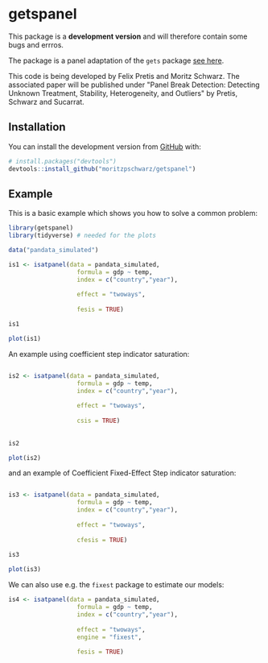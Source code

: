 
<!-- README.md is generated from README.Rmd. Please edit that file -->

# getspanel

<!-- badges: start -->

<!-- badges: end -->

This package is a **development version** and will therefore contain some bugs and errros. 

The package is a panel adaptation of the `gets` package [see here](https://cran.r-project.org/web/packages/gets/index.html).

This code is being developed by Felix Pretis and Moritz Schwarz. The associated paper will be published under "Panel Break Detection: Detecting Unknown Treatment, Stability, Heterogeneity, and Outliers" by Pretis, Schwarz and Sucarrat. 

## Installation
<!--
You can install the released version of getspanel from
[CRAN](https://CRAN.R-project.org) with:

``` r
install.packages("getspanel")
```
 -->
You can install the development version from [GitHub](https://github.com/) with:

``` r
# install.packages("devtools")
devtools::install_github("moritzpschwarz/getspanel")
```

## Example

This is a basic example which shows you how to solve a common problem:

``` r
library(getspanel)
library(tidyverse) # needed for the plots

data("pandata_simulated")

is1 <- isatpanel(data = pandata_simulated,
                   formula = gdp ~ temp, 
                   index = c("country","year"),
                   
                   effect = "twoways",
                   
                   fesis = TRUE)

is1

plot(is1)

```
An example using coefficient step indicator saturation: 

``` r

is2 <- isatpanel(data = pandata_simulated,
                   formula = gdp ~ temp, 
                   index = c("country","year"),
                   
                   effect = "twoways",
                   
                   csis = TRUE)
                   
                   
is2     

plot(is2)
```

and an example of Coefficient Fixed-Effect Step indicator saturation: 

``` r

is3 <- isatpanel(data = pandata_simulated,
                   formula = gdp ~ temp, 
                   index = c("country","year"),
                   
                   effect = "twoways",
                   
                   cfesis = TRUE)
                   
is3

plot(is3)

```

We can also use e.g. the `fixest` package to estimate our models: 

``` r
is4 <- isatpanel(data = pandata_simulated,
                   formula = gdp ~ temp, 
                   index = c("country","year"),
                   
                   effect = "twoways",
                   engine = "fixest",
                   
                   fesis = TRUE)

```
